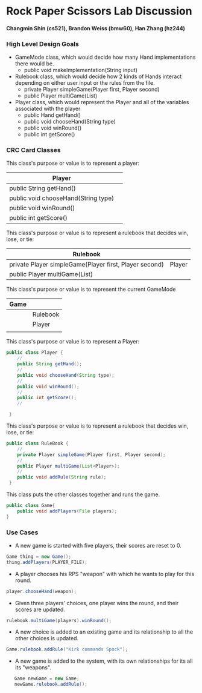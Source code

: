 # Rock Paper Scissors Lab Discussion
#### Changmin Shin (cs521), Brandon Weiss (bmw60), Han Zhang (hz244)


### High Level Design Goals

- GameMode class, which would decide how many Hand implementations there would be.
    - public void makeImplementation(String input)
- Rulebook class, which would decide how 2 kinds of Hands interact depending on either user input or the rules from the file.
    - private Player simpleGame(Player first, Player second)
    - public Player multiGame(List<Player>)
- Player class, which would represent the Player and all of the variables associated with the player
    - public Hand getHand()
    - public void chooseHand(String type)
    - public void winRound()
    - public int getScore()

### CRC Card Classes

This class's purpose or value is to represent a player:

|Player| |
|---|---|
|public String getHand()         ||
|public void chooseHand(String type) | |
|public void winRound()    | |
| public int getScore() ||


This class's purpose or value is to represent a rulebook that decides win, lose, or tie:

|Rulebook| |
|---|---|
|private Player simpleGame(Player first, Player second)      |Player|
|public Player multiGame(List<Player>)   ||



This class's purpose or value is to represent the current GameMode

|Game| |
|---|---|
|        |Rulebook|
| |Player |
| ||

This class's purpose or value is to represent a Player:
```java
public class Player {
    // 
    public String getHand();
    // 
    public void chooseHand(String type);
    //
    public void winRound();
    //
    public int getScore();
    //

 }
 ```

This class's purpose or value is to represent a rulebook that decides win, lose, or tie:
```java
public class RuleBook {
    //
    private Player simpleGame(Player first, Player second);
    //
    public Player multiGame(List<Player>);
    //
    public void addRule(String rule);
 }
```

This class puts the other classes together and runs the game.
```java
public class Game{
    public void addPlayers(File players);
}
```


### Use Cases

* A new game is started with five players, their scores are reset to 0.
 ```java
 Game thing = new Game();
 thing.addPlayers(PLAYER_FILE);
 
 ```

* A player chooses his RPS "weapon" with which he wants to play for this round.
 ```java
 player.chooseHand(weapon);
 ```

* Given three players' choices, one player wins the round, and their scores are updated.
 ```java
rulebook.multiGame(players).winRound();
 
 ```

* A new choice is added to an existing game and its relationship to all the other choices is updated.
 ```java
 Game.rulebook.addRule("Kirk commands Spock");
 ```

* A new game is added to the system, with its own relationships for its all its "weapons".
 ```java
    Game newGame = new Game;
    newGame.rulebook.addRule();    
 ```
